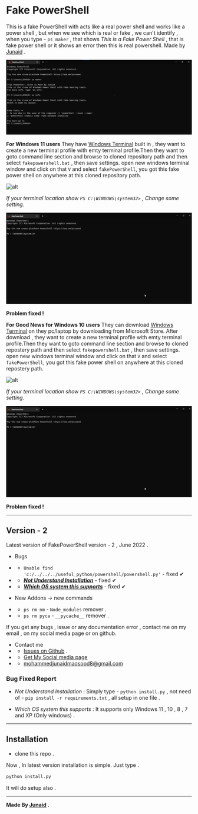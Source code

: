 # Fake PowerShell

This is a fake PowerShell with acts like a real power shell and works like a power shell , but when we see which is real or fake , we can't identify , when you type - `ps maker` , that shows _This is a Fake Power Shell_ , that is fake power shell or it shows an error then this is real powershell. Made by [Junaid](https://abujuni.dev) .

![alt](./img/shot.png)

**For Windows 11 users**
They have [Windows Terminal](https://apps.microsoft.com/store/detail/windows-terminal/9N0DX20HK701?hl=en-us&gl=IN) built in , they want to create a new terminal profile with emty terminal profile.Then they want to goto command line section and browse to cloned repository path and then select `fakepowershell.bat` , then save settings. open new windows terminal window and click on that `V` and select `fakePowerShell`, you got this fake power shell on anywhere at this cloned repository path.

![alt](./img/demo.gif)

_If your terminal location show `PS C:\WINDOWS\system32>` , Change some setting._

![alt](./img/demo2.gif)

**Problem fixed !**

**For Good News for Windows 10 users**
They can download [Windows Terminal](https://apps.microsoft.com/store/detail/windows-terminal/9N0DX20HK701?hl=en-us&gl=IN) on they pc/laptop by downloading from Microsoft Store. After download , they want to create a new terminal profile with emty terminal profile.Then they want to goto command line section and browse to cloned repostery path and then select `fakepowershell.bat` , then save settings. open new windows terminal window and click on that `V` and select `fakePowerShell`, you got this fake power shell on anywhere at this cloned repostery path.

![alt](./img/demo.gif)

_If your terminal location show `PS C:\WINDOWS\system32>` , Change some setting._

![alt](./img/demo2.gif)

**Problem fixed !**

---

## Version - 2

Latest version of FakePowerShell version - 2 , June 2022 .

- Bugs
- - `Unable find 'c:/../../../useful_python/powershell/powershell.py'` - fixed ✔
- - **_[Not Understand Installation](#bug-fixed-report)_** - fixed ✔
- - **_[Which OS system this supports](#bug-fixed-report)_** - fixed ✔

- New Addons -> new commands
- - `ps rm nm` - `Node_modules` remover .
- - `ps rm pyca` - `__pycache__` remover .

If you get any bugs , issue or any documentation error , contact me on my email , on my social media page or on github.

- Contact me
- - [Issues on Github](https://github.com/junaidcodingmaster/Fake-PowerShell/issues) .
- - [Get My Social media page](https://www.abujuni.dev/contact-me)
- - mohammedjunaidmaqsood8@gmail.com

### Bug Fixed Report

- _Not Understand Installation_ :
  Simply type - `python install.py` , not need of - `pip install -r requirements.txt` , all setup in one file .

- _Which OS system this supports_ :
  It supports only Windows 11 , 10 , 8 , 7 and XP (Only windows) .

---

## Installation

- clone this repo .

Now , In latest version installation is simple. Just type .

```python
python install.py
```

It will do setup also .

---

**Made By [Junaid](https://abujuni.dev) .**
